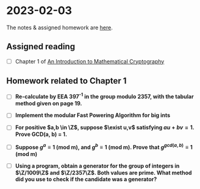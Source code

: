 # 2023-02-03
The notes & assigned homework are [here](https://uncloak.org/courses/rust+cryptography+engineering/course-2023-02-03+Session+10+Notes).

## Assigned reading

* [ ] Chapter 1 of [An Introduction to Mathematical Cryptography](https://www.amazon.com/Introduction-Mathematical-Cryptography-Undergraduate-Mathematics/dp/1441926747/ref=sr_1_3?keywords=an+introduction+to+mathematical+cryptography&qid=1675619872&sprefix=an+introduction+to+mat%2Caps%2C141&sr=8-3&ufe=app_do%3Aamzn1.fos.006c50ae-5d4c-4777-9bc0-4513d670b6bc)

## Homework related to Chapter 1

* [ ] **Re-calculate by EEA 397<sup>-1</sup> in the group modulo 2357, with the tabular method given on page 19.**

* [ ] **Implement the modular Fast Powering Algorithm for big ints**

* [ ] **For positive $a,b \in \Z$, suppose $\exist u,v$ satisfying $au+bv=1$. Prove GCD(a, b) = 1.**

* [ ] **Suppose $g^a \equiv 1$ (mod m), and $g^b \equiv 1$ (mod m). Prove that $g^{gcd(a,b)} \equiv 1$ (mod m)**

* [ ] **Using a program, obtain a generator for the group of integers in $\Z/1009\Z$ and $\Z/2357\Z$. Both values are prime. What method did you use to check if the candidate was a generator?**
